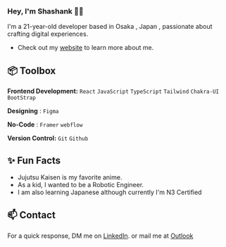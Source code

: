 ### Hey, I'm Shashank  👋🏽  

I'm a 21-year-old developer based in Osaka , Japan , passionate about crafting digital experiences. 

- Check out my [website](https://shashankdangi.github.io/) to learn more about me.
 
## 📦 Toolbox

**Frontend Development:** `React` `JavaScript` `TypeScript` `Tailwind` `Chakra-UI` `BootStrap`

**Designing** : `Figma` 

**No-Code** : `Framer` `webflow`
 
**Version Control:** `Git` `Github` 
 
## ✨ Fun Facts 

- Jujutsu Kaisen is my favorite anime.
- As a kid, I wanted to be a Robotic Engineer.
- I am also learning Japanese although currently I'm N3 Certified 

## 📫 Contact

 For a quick response, DM me on [LinkedIn](https://www.linkedin.com/in/shashank-dangi/). or mail me at [Outlook](sss12212001@outlook.com) 
 
